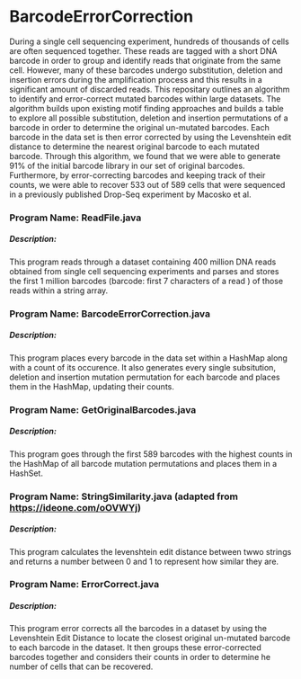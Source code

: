 # BarcodeErrorCorrection
During a single cell sequencing experiment, hundreds of thousands of cells are often sequenced together. These reads are tagged with a short DNA barcode in order to group and identify reads that originate from the same cell. However, many of these barcodes undergo substitution, deletion and insertion errors during the amplification process and this results in a significant amount of discarded reads. This repositary outlines an algorithm to identify and error-correct mutated barcodes within large datasets. The algorithm builds upon existing motif finding approaches and builds a table to explore all possible substitution, deletion and insertion permutations of a barcode in order to determine the original un-mutated barcodes. Each barcode in the data set is then error corrected by using the Levenshtein edit distance to determine the nearest original barcode to each mutated barcode. Through this algorithm, we found that we were able to generate 91% of the initial barcode library in our set of original barcodes. Furthermore, by error-correcting barcodes and keeping track of their counts, we were able to recover 533 out of 589 cells that were sequenced in a previously published Drop-Seq experiment by Macosko et al.

### Program Name: ReadFile.java
##### Description: 
This program reads through a dataset containing 400 million DNA reads obtained from single cell sequencing experiments and parses and stores the first 1 million barcodes (barcode: first 7 characters of a read ) of those reads within a string array.

### Program Name: BarcodeErrorCorrection.java
##### Description: 
This program places every barcode in the data set within a HashMap along with a count of its occurence. It also generates every single subsitution, deletion and insertion mutation permutation for each barcode and places them in the HashMap, updating their counts.

### Program Name: GetOriginalBarcodes.java
##### Description: 
This program goes through the first 589 barcodes with the highest counts in the HashMap of all barcode mutation permutations
and places them in a HashSet. 


### Program Name: StringSimilarity.java (adapted from https://ideone.com/oOVWYj)
##### Description: 
This program calculates the levenshtein edit distance between twwo strings and returns a number between 0 and 1 to represent  how similar they are. 

### Program Name: ErrorCorrect.java 
##### Description: 
This program error corrects all the barcodes in a dataset by using the Levenshtein Edit Distance to locate the closest original un-mutated barcode to each barcode in the dataset. It then groups these error-corrected barcodes together and considers their counts in order to determine he number of cells that can be recovered. 


             
             
